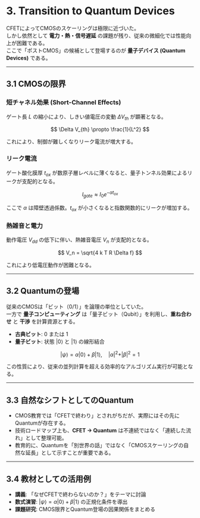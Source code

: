 # 3. Transition to Quantum Devices

CFETによってCMOSのスケーリングは極限に近づいた。  
しかし依然として **電力・熱・信号遅延** の課題が残り、従来の微細化では性能向上が困難である。  
ここで「ポストCMOS」の候補として登場するのが **量子デバイス (Quantum Devices)** である。

---

## 3.1 CMOSの限界

### 短チャネル効果 (Short-Channel Effects)
ゲート長 $L$ の縮小により、しきい値電圧の変動 $\Delta V_{th}$ が顕著となる。

$$
\Delta V_{th} \propto \frac{1}{L^2}
$$

これにより、制御が難しくなりリーク電流が増大する。

### リーク電流
ゲート酸化膜厚 $t_{ox}$ が数原子層レベルに薄くなると、量子トンネル効果によるリークが支配的となる。

$$
I_{gate} \approx I_0 e^{-\alpha t_{ox}}
$$

ここで $\alpha$ は障壁透過係数。$t_{ox}$ が小さくなると指数関数的にリークが増加する。

### 熱雑音と電力
動作電圧 $V_{dd}$ の低下に伴い、熱雑音電圧 $V_n$ が支配的となる。

$$
V_n = \sqrt{4 k T R \Delta f}
$$

これにより低電圧動作が困難となる。

---

## 3.2 Quantumの登場

従来のCMOSは「ビット（0/1）」を論理の単位としていた。  
一方で **量子コンピューティング** は「量子ビット（Qubit）」を利用し、**重ね合わせ** と **干渉** を計算資源とする。

- **古典ビット**: $0$ または $1$  
- **量子ビット**: 状態 $|0\rangle$ と $|1\rangle$ の線形結合

$$
|\psi\rangle = \alpha |0\rangle + \beta |1\rangle, \quad |\alpha|^2 + |\beta|^2 = 1
$$

この性質により、従来の並列計算を超える効率的なアルゴリズム実行が可能となる。

---

## 3.3 自然なシフトとしてのQuantum

- CMOS教育では「CFETで終わり」とされがちだが、実際にはその先にQuantumが存在する。  
- 技術ロードマップ上も、**CFET → Quantum** は不連続ではなく「連続した流れ」として整理可能。  
- 教育的に、Quantumを「別世界の話」ではなく「CMOSスケーリングの自然な延長」として示すことが重要である。  

---

## 3.4 教材としての活用例

- **講義**: 「なぜCFETで終わらないのか？」をテーマに討論  
- **数式演習**: $|\psi\rangle = \alpha |0\rangle + \beta |1\rangle$ の正規化条件を導出  
- **課題研究**: CMOS限界とQuantum登場の因果関係をまとめる
